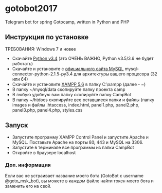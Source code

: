 # gotobot2017
Telegram bot for spring Gotocamp, written in Python and PHP
## Инструкция по установке

ТРЕБОВАНИЯ: Windows 7 и новее

* Скачайте [Python v3.4](https://www.python.org/downloads/release/python-346/) (это ОЧЕНЬ ВАЖНО, Python v3.5/3.6 не будет работать)
* Скачайте и установите с [официального сайта MySQL](https://dev.mysql.com/downloads/connector/python/) mysql-connector-python-2.1.5-py3.4 для архитектуры вашего процесора (32 или 64)
* Скачайте и установите [XAMPP 5.6](https://www.apachefriends.org/ru/index.html) в папку C:\\xampp (далее - ~)
* В папку ~/mysql/data скопируйте папку проекта camp
* В любую удобную вам папку скопируйте папку CampBot
* В папку ~/htdocs скопируйте все оставшиеся папки и файлы (папку images и файлы .htaccess, index.html, panel1.php, panel2.php, panel3.php, panel4.php, styles.css

## Запуск
* Запустите программу XAMPP Control Panel и запустите Apache и MySQL. Поставьте Apache на порты 80, 443 и MySQL на 3306.
* Запустите в терминале все программы из папки CampBot
* Откройте в браузере localhost

### Доп. информация
Если вас не устраивает название моего бота (GotoBot с username @goto_msk_bot), вы можете в каждом файле найти токен моего бота и заменить его на свой.
